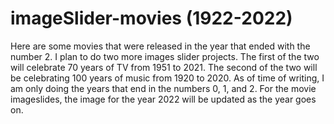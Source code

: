 # imageSlider-movies (1922-2022)

Here are some movies that were released in the year that ended with the number 2. I plan to do two more images slider projects. The first of the two will celebrate 70 years of TV from 1951 to 2021. The second of the two will be celebrating 100 years of music from 1920 to 2020. As of time of writing, I am only doing the years that end in the numbers 0, 1, and 2. For the movie imageslides, the image for the year 2022 will be updated as the year goes on.
